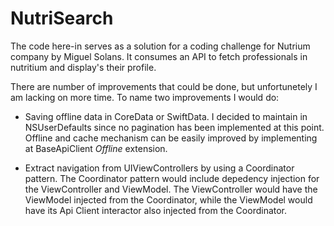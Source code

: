 # NutriSearch

The code here-in serves as a solution for a coding challenge for Nutrium company by Miguel Solans.
It consumes an API to fetch professionals in nutritium and display's their profile.


There are number of improvements that could be done, but unfortunetely I am lacking on more time. To name two improvements I would do: 

- Saving offline data in CoreData or SwiftData. I decided to maintain in NSUserDefaults since no pagination has been implemented at this point. Offline and cache mechanism can be easily improved by implementing at BaseApiClient *Offline* extension.

- Extract navigation from UIViewControllers by using a Coordinator pattern. The Coordinator pattern would include depedency injection for the ViewController and ViewModel. The ViewController would have the ViewModel injected from the Coordinator, while the ViewModel would have its Api Client interactor also injected from the Coordinator. 
